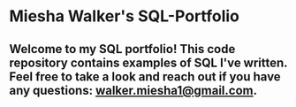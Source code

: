 # Miesha Walker's SQL-Portfolio

## Welcome to my SQL portfolio! This code repository contains examples of SQL I've written. Feel free to take a look and reach out if you have any questions: walker.miesha1@gmail.com. 
